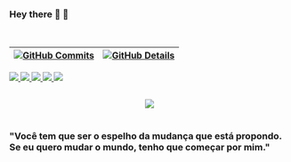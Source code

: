   ### Hey there 👋 🚀
<br />
  
 | [![GitHub Commits](http://github-profile-summary-cards.vercel.app/api/cards/productive-time?username=joaoMiraya&theme=dracula&utcOffset=-3)](https://github.com/vn7n24fzkq/github-profile-summary-cards) | [![GitHub Details](http://github-profile-summary-cards.vercel.app/api/cards/profile-details?username=joaoMiraya&theme=dracula)](https://github.com/vn7n24fzkq/github-profile-summary-cards) |  
 | ----------- | ----------- |


 
<div align="justify-around" >
  <a href="https://skillicons.dev">
    <img src="https://skillicons.dev/icons?i=aws,gcp,azure,terraform,docker,kubernetes&perline=3" />
  </a>
  <a href="https://skillicons.dev">
    <img src="https://skillicons.dev/icons?i=cs,dotnet,typescript,javascript,nodejs,express,sequelize,php&perline=4" />
  </a>
  <a href="https://skillicons.dev">
    <img src="https://skillicons.dev/icons?i=mysql,postgres,sqlite,redis&perline=2" />
  </a>
  <a href="https://skillicons.dev">
    <img src="https://skillicons.dev/icons?i=react,solidjs,vite,redux,tailwind,saas&perline=3" />
  </a>
  <a href="https://skillicons.dev">
    <img src="https://skillicons.dev/icons?i=git,vscode,cloudflare,figma,jenkins,github,linux,postman&perline=4" />
  </a>
</div>

 
##
   <div align="center" >
     <img src="https://github-profile-trophy.vercel.app/?username=joaoMiraya&row=1&column=6&theme=dracula&margin-w=15&margin-h=15"/>
  </div>
  
 <br />

### "Você tem que ser o espelho da mudança que está propondo. Se eu quero mudar o mundo, tenho que começar por mim."
